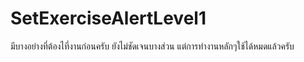 # SetExerciseAlertLevel1

มีบางอย่างที่ต้องไที่งานก่อนครับ ยังไม่ชัดเจนบางส่วน แต่การทำงานหลักๆใช้ได้หมดแล้วครับ

